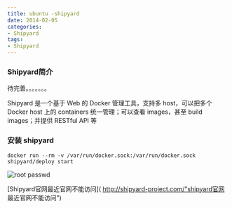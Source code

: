 ```yaml
---
title: ubuntu -shipyard
date: 2014-02-05
categories: 
- Shipyard
tags:
- Shipyard
---
```

### Shipyard简介

待完善。。。。。。。

Shipyard 是一个基于 Web 的 Docker 管理工具，支持多 host，可以把多个 Docker host 上的 containers 统一管理；可以查看 images，甚至 build images；并提供 RESTful API 等

<!-- more -->

### 安装 shipyard

```
docker run --rm -v /var/run/docker.sock:/var/run/docker.sock shipyard/deploy start
```

![root passwd](/img/ubuntu/shipyard/shipyard_install.png)



 [Shipyard官网最近官网不能访问]( http://shipyard-project.com/"shipyard官网 最近官网不能访问")





























